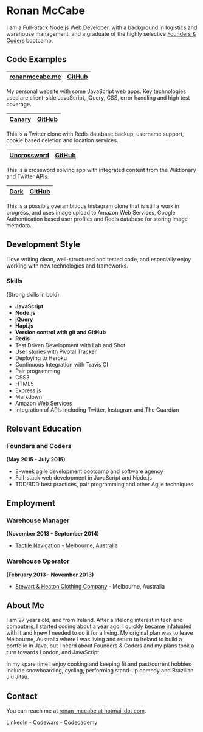 Ronan McCabe
======================

I am a Full-Stack Node.js Web Developer, with a background in logistics and warehouse management, and a graduate of the highly selective [Founders & Coders](http://www.foundersandcoders.com/) bootcamp.

Code Examples 
-------------

| [ronanmccabe.me]                     | [GitHub](https://github.com/wallcrawler/home)                 |
|--------------------------------------|------------------------------------|
My personal website with some JavaScript web apps. Key technologies used are client-side JavaScript, jQuery, CSS, error handling and high test coverage.

| [Canary]                             | [GitHub](https://github.com/jmnr/canary)                      |
|--------------------------------------|------------------------------------|
This is a Twitter clone with Redis database backup, username support, cookie based deletion and location services.

| [Uncrossword]                        | [GitHub](https://github.com/jmnr/scrabble)                   |
|--------------------------------------|------------------------------------|
This is a crossword solving app with integrated content from the Wiktionary and Twitter APIs.

| [Dark]                               | [GitHub](https://github.com/jmnr/dark)                    |
|--------------------------------------|------------------------------------|
This is a possibly overambitious Instagram clone that is still a work in progress, and uses image upload to Amazon Web Services, Google Authentication based user profiles and Redis database for storing image metadata.

Development Style
--------------------

I love writing clean, well-structured and tested code, and especially enjoy working with new technologies and frameworks.

### Skills
(Strong skills in bold)
* **JavaScript**
* **Node.js**
* **jQuery**
* **Hapi.js**
* **Version control with git and GitHub**
* **Redis**
* Test Driven Development with Lab and Shot
* User stories with Pivotal Tracker
* Deploying to Heroku
* Continuous Integration with Travis CI
* Pair programming
* CSS3
* HTML5
* Express.js
* Markdown
* Amazon Web Services
* Integration of APIs including Twitter, Instagram and The Guardian

Relevant Education
------------------

### Founders and Coders
**(May 2015 - July 2015)**
* 8-week agile development bootcamp and software agency
* Full-stack web development in JavaScript and Node.js
* TDD/BDD best practices, pair programming and other Agile techniques

Employment
---------

### Warehouse Manager
**(November 2013 - September 2014)**
* [Tactile Navigation](http://tactilenavigation.com.au/) - Melbourne, Australia

### Warehouse Operator
**(February 2013 - November 2013)**
* [Stewart & Heaton Clothing Company](http://www.shcc.com.au/) - Melbourne, Australia

About Me
--------------------

I am 27 years old, and from Ireland. After a lifelong interest in tech and computers, I started coding about a year ago. I quickly became infatuated with it and knew I needed to do it for a living. My original plan was to leave Melbourne, Australia where I was living and return to Ireland to build a portfolio in Java, but I heard about Founders & Coders and my plans took a turn towards London, and JavaScript.

In my spare time I enjoy cooking and keeping fit and past/current hobbies include snowboarding, cycling, performing stand-up comedy and Brazilian Jiu Jitsu.

Contact
------
You can reach me at [ronan_mccabe at hotmail dot com].

[LinkedIn] - [Codewars] - [Codecademy]

[ronan_mccabe at hotmail dot com]: mailto:ronan_mccabe@hotmail.com

[ronanmccabe.me]: http://www.ronanmccabe.me/
[Dark]: http://darkapp.herokuapp.com/
[Uncrossword]: http://uncrossword.herokuapp.com/
[Canary]: http://canaryapp.herokuapp.com/

[LinkedIn]: https://uk.linkedin.com/in/ronanemccabe
[Codewars]: http://www.codewars.com/users/wallcrawler
[Codecademy]: http://www.codecademy.com/wallcrawler_ie
